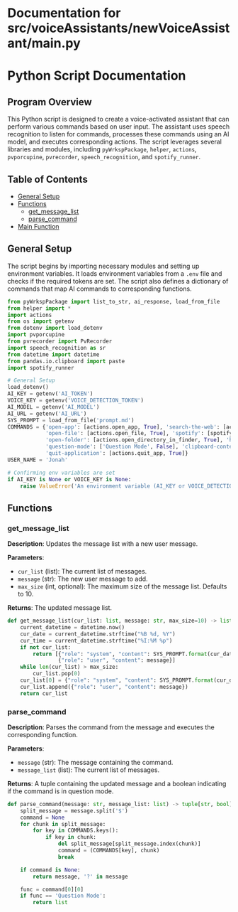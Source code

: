 # Documentation for src/voiceAssistants/newVoiceAssistant/main.py

# Python Script Documentation

## Program Overview

This Python script is designed to create a voice-activated assistant that can perform various commands based on user input. The assistant uses speech recognition to listen for commands, processes these commands using an AI model, and executes corresponding actions. The script leverages several libraries and modules, including `pyWrkspPackage`, `helper`, `actions`, `pvporcupine`, `pvrecorder`, `speech_recognition`, and `spotify_runner`.

## Table of Contents

- [General Setup](#general-setup)
- [Functions](#functions)
  - [get_message_list](#get_message_list)
  - [parse_command](#parse_command)
- [Main Function](#main-function)

## General Setup

The script begins by importing necessary modules and setting up environment variables. It loads environment variables from a `.env` file and checks if the required tokens are set. The script also defines a dictionary of commands that map AI commands to corresponding functions.

```python
from pyWrkspPackage import list_to_str, ai_response, load_from_file
from helper import *
import actions
from os import getenv
from dotenv import load_dotenv
import pvporcupine
from pvrecorder import PvRecorder
import speech_recognition as sr
from datetime import datetime
from pandas.io.clipboard import paste
import spotify_runner

# General Setup
load_dotenv()
AI_KEY = getenv('AI_TOKEN')
VOICE_KEY = getenv('VOICE_DETECTION_TOKEN')
AI_MODEL = getenv('AI_MODEL')
AI_URL = getenv('AI_URL')
SYS_PROMPT = load_from_file('prompt.md')
COMMANDS = {'open-app': [actions.open_app, True], 'search-the-web': [actions.search, True],
            'open-file': [actions.open_file, True], 'spotify': [spotify_runner.do_spotify, True, True], 'open-webpage': [actions.open_webpage, True],
            'open-folder': [actions.open_directory_in_finder, True], 'hide-application': [actions.hide_app, True],
            'question-mode': ['Question Mode', False], 'clipboard-contents': [paste, False], 'terminate': [actions.terminate, False],
            'quit-application': [actions.quit_app, True]}
USER_NAME = 'Jonah'

# Confirming env variables are set
if AI_KEY is None or VOICE_KEY is None:
    raise ValueError('An environment variable (AI_KEY or VOICE_DETECTION_TOKEN) is not set')
```

## Functions

### get_message_list

**Description**: Updates the message list with a new user message.

**Parameters**:
- `cur_list` (list): The current list of messages.
- `message` (str): The new user message to add.
- `max_size` (int, optional): The maximum size of the message list. Defaults to 10.

**Returns**: The updated message list.

```python
def get_message_list(cur_list: list, message: str, max_size=10) -> list:
    current_datetime = datetime.now()
    cur_date = current_datetime.strftime("%B %d, %Y")
    cur_time = current_datetime.strftime("%I:%M %p")
    if not cur_list:
        return [{"role": "system", "content": SYS_PROMPT.format(cur_date, cur_time, USER_NAME, AI_MODEL)},
                {"role": "user", "content": message}]
    while len(cur_list) > max_size:
        cur_list.pop(0)
    cur_list[0] = {"role": "system", "content": SYS_PROMPT.format(cur_date, cur_time, USER_NAME, AI_MODEL)}
    cur_list.append({"role": "user", "content": message})
    return cur_list
```

### parse_command

**Description**: Parses the command from the message and executes the corresponding function.

**Parameters**:
- `message` (str): The message containing the command.
- `message_list` (list): The current list of messages.

**Returns**: A tuple containing the updated message and a boolean indicating if the command is in question mode.

```python
def parse_command(message: str, message_list: list) -> tuple[str, bool]:
    split_message = message.split('$')
    command = None
    for chunk in split_message:
        for key in COMMANDS.keys():
            if key in chunk:
                del split_message[split_message.index(chunk)]
                command = (COMMANDS[key], chunk)
                break

    if command is None:
        return message, '?' in message

    func = command[0][0]
    if func == 'Question Mode':
        return list